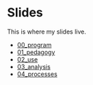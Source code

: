 Slides
================

This is where my slides live.

-   [00_program](https://www.span420.jvcasillas.com/slides/00_program/index.html)
-   [01_pedagogy](https://www.span420.jvcasillas.com/slides/01_pedagogy/index.html)
-   [02_use](https://www.span420.jvcasillas.com/slides/02_use/index.html)
-   [03_analysis](https://www.span420.jvcasillas.com/slides/03_analysis/index.html)
-   [04_processes](https://www.span420.jvcasillas.com/slides/04_processes/index.html)
